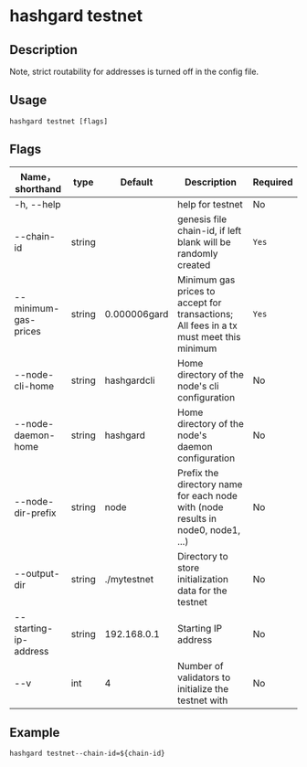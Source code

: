 # hashgard testnet

## Description

Note, strict routability for addresses is turned off in the config file.

## Usage

```
hashgard testnet [flags]
```

## Flags

| Name，shorthand          | type  | Default      | Description                                            | Required  |
| --------------------- | ------ | ------------ | ---------------------------------------------------- | -------- |
| -h, --help            |        |              | help for testnet                                    | No  |
| --chain-id            | string |              | genesis file chain-id, if left blank will be randomly created| `Yes`     |
| --minimum-gas-prices  | string | 0.000006gard |  Minimum gas prices to accept for transactions; All fees in a tx must meet this minimum                      | `Yes`     |
| --node-cli-home       | string | hashgardcli  | Home directory of the node's cli configuration            | No  |
| --node-daemon-home    | string | hashgard     | Home directory of the node's daemon configuration| No  |
| --node-dir-prefix     | string | node         | Prefix the directory name for each node with (node results in node0, node1, ...) | No  |
| --output-dir          | string | ./mytestnet  | Directory to store initialization data for the testnet| No  |
| --starting-ip-address | string | 192.168.0.1  | Starting IP address                                     | No  |
| --v                   | int    | 4            |  Number of validators to initialize the testnet with| No  |

## Example

```shell
hashgard testnet--chain-id=${chain-id}
```
